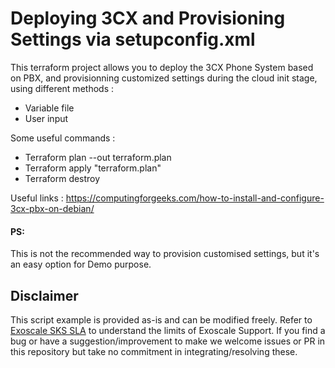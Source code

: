 # Deploying 3CX and Provisioning Settings via setupconfig.xml


This terraform project allows you to deploy the 3CX Phone System based on PBX, and provisionning customized settings during the cloud init stage, using different methods :
- Variable file
- User input

Some useful commands :
- Terraform plan --out  terraform.plan
- Terraform apply "terraform.plan"
- Terraform destroy

Useful links : 
https://computingforgeeks.com/how-to-install-and-configure-3cx-pbx-on-debian/


#### PS: 
This is not the recommended way to provision customised settings, but it's an easy option for Demo purpose.

## Disclaimer

This script example is provided as-is and can be modified freely. Refer to [Exoscale SKS SLA](https://community.exoscale.com/documentation/sks/overview/#service-level-and-support) to understand the limits of Exoscale Support. If you find a bug or have a suggestion/improvement to make
we welcome issues or PR in this repository but take no commitment in integrating/resolving these.